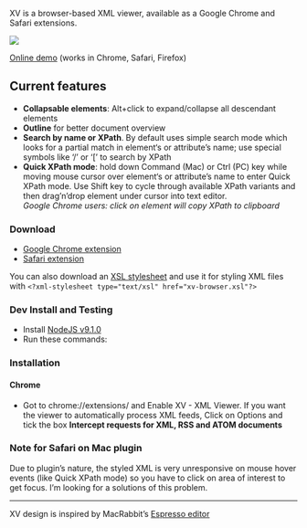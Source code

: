XV is a browser-based XML viewer, available as a Google Chrome and
Safari extensions.

![][1]

[Online demo][] (works in Chrome, Safari, Firefox)

## Current features

-   **Collapsable elements**: Alt+click to expand/collapse all
    descendant elements
-   **Outline** for better document overview
-   **Search by name or XPath**. By default uses simple search mode
    which looks for a partial match in element‘s or attribute’s name;
    use special symbols like ‘/’ or ‘\[’ to search by XPath
-   **Quick XPath mode**: hold down Command (Mac) or Ctrl (PC) key while
    moving mouse cursor over element‘s or attribute’s name to enter
    Quick XPath mode. Use Shift key to cycle through available XPath
    variants and then drag’n’drop element under cursor into text
    editor.  
    *Google Chrome users: click on element will copy XPath to clipboard*

### Download

-   [Google Chrome extension][]
-   [Safari extension][]

You can also download an [XSL stylesheet][] and use it for styling XML
files with `<?xml-stylesheet type="text/xsl" href="xv-browser.xsl"?>`

### Dev Install and Testing

-   Install [NodeJS v9.1.0][]
-   Run these commands:

### Installation

#### Chrome

-   Got to chrome://extensions/ and Enable XV - XML Viewer. If you want
    the viewer to automatically process XML feeds, Click on Options and
    tick the box <strong>Intercept requests for XML, RSS and ATOM
    documents</strong>

### Note for Safari on Mac plugin

Due to plugin’s nature, the styled XML is very unresponsive on mouse
hover events (like Quick XPath mode) so you have to click on area of
interest to get focus. I’m looking for a solutions of this problem.

------------------------------------------------------------------------

XV design is inspired by MacRabbit’s [Espresso editor][]

  [1]: http://files.chikuyonok.ru/xv/screenshot.png?v=2
  [Online demo]: http://files.chikuyonok.ru/xv/
  [Google Chrome extension]: https://chrome.google.com/webstore/detail/eeocglpgjdpaefaedpblffpeebgmgddk
  [Safari extension]: http://files.chikuyonok.ru/xv/xv.safariextz
  [XSL stylesheet]: https://github.com/sergeche/xmlview/downloads
  [NodeJS v9.1.0]: https://www.digitalocean.com/community/tutorials/how-to-install-node-js-on-ubuntu-20-04#option-3-%E2%80%94-installing-node-using-the-node-version-manager
  [Espresso editor]: http://macrabbit.com/espresso/